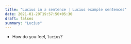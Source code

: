 ```yaml
---
title: "Lucius in a sentence | Lucius example sentences"
date: 2021-01-20T19:57:50+05:30
draft: falses
summary: "Lucius"
---
```

- How do you feel, `lucius`?
                 
